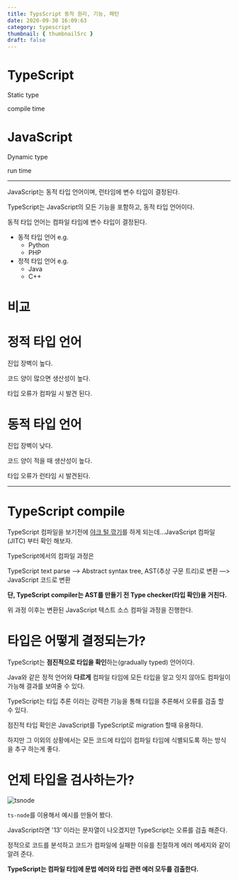 ```yaml
---
title: TypsScript 동작 원리, 기능, 패턴
date: 2020-09-30 16:09:63
category: typescript
thumbnail: { thumbnailSrc }
draft: false
---
```


# TypeScript

Static type

compile time

# JavaScript

Dynamic type

run time

---

JavaScript는 동적 타입 언어이며, 런타임에 변수 타입이 결정된다.

TypeScript는 JavaScript의 모든 기능을 포함하고, 동적 타입 언어이다.

동적 타입 언어는 컴파일 타임에 변수 타입이 결정된다.

- 동적 타입 언어 e.g.
    - Python
    - PHP
- 정적 타입 언어 e.g.
    - Java
    - C++

# 비교

# 정적 타입 언어

진입 장벽이 높다.

코드 양이 많으면 생산성이 높다.

타입 오류가 컴파일 시 발견 된다.

# 동적 타입 언어

진입 장벽이 낮다.

코드 양이 적을 때 생산성이 높다.

타입 오류가 런타임 시 발견된다.

---

# TypeScript compile

TypeScript 컴파일을 보기전에 [야크 털 깎기](https://www.notion.so/juunone/Yak-Shaving-628846ea37a349ac82cf1a9a73fabed6)를 하게 되는데...JavaScript 컴파일(JITC) 부터 확인 해보자.

TypeScript에서의 컴파일 과정은  

TypeScript text parse —> Abstract syntax tree, AST(추상 구문 트리)로 변환 —> JavaScript 코드로 변환

**단, TypeScript compiler는 AST를 만들기 전 Type checker(타입 확인)을 거친다.**

위 과정 이후는 변환된 JavaScript 텍스트 소스 컴파일 과정을 진행한다.

# 타입은 어떻게 결정되는가?

TypeScript는 **점진적으로 타입을 확인**하는(gradually typed) 언어이다.

Java와 같은 정적 언어와 **다르게** 컴파일 타임에 모든 타입을 알고 잇지 않아도 컴파일이 가능해 결과를 보여줄 수 있다.

TypeScript는 타입 추론 이라는 강력한 기능을 통해 타입을 추론해서 오류를 검출 할 수 있다.

점진적 타입 확인은 JavaScript를 TypeScript로 migration 할때 유용하다.

하지만 그 이외의 상황에서는 모든 코드에 타입이 컴파일 타임에 식별되도록 하는 방식을 추구 하는게 좋다.

# 언제 타입을 검사하는가?

![tsnode](https://user-images.githubusercontent.com/35126809/94658307-97d2e000-033d-11eb-91c7-b5c4f469eea9.png)

`ts-node`를 이용해서 예시를 만들어 봤다.

JavaScript라면 '13' 이라는 문자열이 나오겠지만 TypeScript는 오류를 검출 해준다.

정적으로 코드를 분석하고 코드가 컴파일에 실패한 이유를 친절하게 에러 메세지와 같이 알려 준다.

**TypeScript는 컴파일 타임에 문법 에러와 타입 관련 에러 모두를 검출한다.**